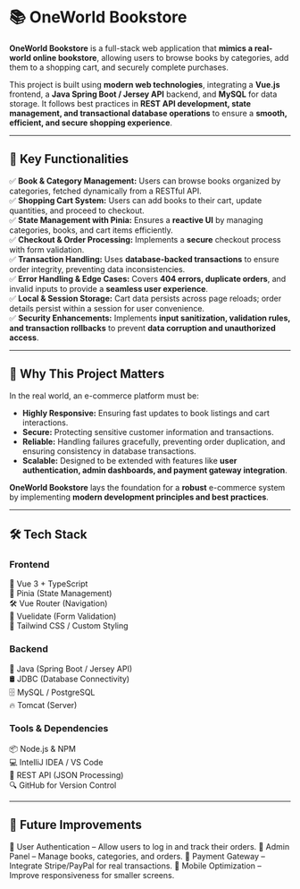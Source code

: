 # 📚 OneWorld Bookstore

**OneWorld Bookstore** is a full-stack web application that **mimics a real-world online bookstore**, allowing users to browse books by categories, add them to a shopping cart, and securely complete purchases.  

This project is built using **modern web technologies**, integrating a **Vue.js** frontend, a **Java Spring Boot / Jersey API** backend, and **MySQL** for data storage. It follows best practices in **REST API development, state management, and transactional database operations** to ensure a **smooth, efficient, and secure shopping experience**.

---

## 🔹 Key Functionalities

✅ **Book & Category Management:** Users can browse books organized by categories, fetched dynamically from a RESTful API.  
✅ **Shopping Cart System:** Users can add books to their cart, update quantities, and proceed to checkout.  
✅ **State Management with Pinia:** Ensures a **reactive UI** by managing categories, books, and cart items efficiently.  
✅ **Checkout & Order Processing:** Implements a **secure** checkout process with form validation.  
✅ **Transaction Handling:** Uses **database-backed transactions** to ensure order integrity, preventing data inconsistencies.  
✅ **Error Handling & Edge Cases:** Covers **404 errors, duplicate orders**, and invalid inputs to provide a **seamless user experience**.  
✅ **Local & Session Storage:** Cart data persists across page reloads; order details persist within a session for user convenience.  
✅ **Security Enhancements:** Implements **input sanitization, validation rules, and transaction rollbacks** to prevent **data corruption and unauthorized access**.  

---

## 🔹 Why This Project Matters

In the real world, an e-commerce platform must be:

- **Highly Responsive:** Ensuring fast updates to book listings and cart interactions.
- **Secure:** Protecting sensitive customer information and transactions.
- **Reliable:** Handling failures gracefully, preventing order duplication, and ensuring consistency in database transactions.
- **Scalable:** Designed to be extended with features like **user authentication, admin dashboards, and payment gateway integration**.

**OneWorld Bookstore** lays the foundation for a **robust** e-commerce system by implementing **modern development principles and best practices**.

---

## 🛠️ **Tech Stack**
### **Frontend**
🚀 Vue 3 + TypeScript  
📌 Pinia (State Management)  
🛠️ Vue Router (Navigation)  
📝 Vuelidate (Form Validation)  
🎨 Tailwind CSS / Custom Styling  

### **Backend**
📗 Java (Spring Boot / Jersey API)  
🛢 JDBC (Database Connectivity)  
🗄 MySQL / PostgreSQL  
🔥 Tomcat (Server)  

### **Tools & Dependencies**
📦 Node.js & NPM  
💻 IntelliJ IDEA / VS Code  
🔗 REST API (JSON Processing)  
🔍 GitHub for Version Control  


---

## 🎯 **Future Improvements**
🔹 User Authentication – Allow users to log in and track their orders.
🔹 Admin Panel – Manage books, categories, and orders.
🔹 Payment Gateway – Integrate Stripe/PayPal for real transactions.
🔹 Mobile Optimization – Improve responsiveness for smaller screens.
